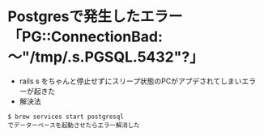 # Postgresで発生したエラー「PG::ConnectionBad: 〜"/tmp/.s.PGSQL.5432"?」

- rails s をちゃんと停止せずにスリープ状態のPCがアプデされてしまいエラーが起きた
- 解決法
```
$ brew services start postgresql
でデーターベースを起動させたらエラー解消した
```

